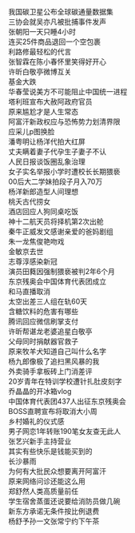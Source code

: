 我国碳卫星公布全球碳通量数据集  
三协会就吴亦凡被批捕事件发声  
张朝阳一天只睡4小时  
连买25件商品退回一个空包裹  
利路修最轻松的代言  
张智霖在陈小春怀里笑得好开心  
许昕白敬亭微博互关  
基金大跌  
华春莹说美方不可能阻止中国统一进程  
塔利班宣布大赦阿政府官员  
原来尴尬才是人生常态  
阿富汗新政权应与恐怖势力划清界限  
应采儿p图换脸  
潘粤明让杨洋代拍大红屏  
丈夫瞒着妻子代孕生子妻子不认  
人民日报谈饭圈乱象治理  
女子实名举报小学时遭校长长期猥亵  
00后大二学妹拍段子月入70万  
杨洋新郎造型人间理想  
桃夭古代捞女  
酒店回应人狗同桌吃饭  
神十二航天员将择机第2次出舱  
秦牛正威发文感谢亲爱的爸妈剧组  
朱一龙焦俊艳吻戏  
金敏京去世  
志尊淳感染新冠  
演员田蕤因强制猥亵被判2年6个月  
东京残奥会中国体育代表团成立  
和马直播取消  
太空出差三人组在轨60天  
含糖饮料的危害有哪些  
腾讯回应微信刷掌支付  
许昕帮谌龙老婆追星白敬亭  
父母同时捐献器官救子  
原来牧羊犬知道自己叫什么名字  
杨九郎像极了追扫黑风暴的我  
外卖骑手拿板砖上门消差评  
20岁青年在特训学校遭针扎肚皮刻字  
乔晶晶的开冰箱vlog  
中国体育代表团437人出征东京残奥会  
BOSS直聘宣布将取消大小周  
乡村婚礼的仪式感  
男子网恋1年转账190笔女友查无此人  
张艺兴新手主持营业  
其实有些快乐是钱能买到的  
长沙暴雨  
为何有大批民众想要离开阿富汗  
原来网络问诊还能这么用  
郑舒然人类高质量前任  
学生宿舍蒸蛋还说要给消防员做几碗  
新东方承诺无条件按比例退费  
杨舒予孙一文张常宁约下午茶  
